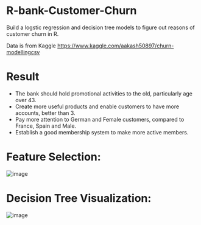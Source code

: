 # R-bank-Customer-Churn
Build a logstic regression and decision tree models to figure out reasons of customer churn in R.

Data is from Kaggle https://www.kaggle.com/aakash50897/churn-modellingcsv

# Result
* The bank should hold promotional activities to the old, particularly age over 43. 
* Create more useful products and enable customers to have more accounts, better than 3. 
* Pay more attention to German and Female customers, compared to France, Spain and Male. 
* Establish a good membership system to make more active members.

# Feature Selection:
![image](https://github.com/Junchi0905/R-bank-Customer-Churn/blob/master/Feature%20Selection.png)

# Decision Tree Visualization:
![image](https://github.com/Junchi0905/R-bank-Customer-Churn/blob/master/Tree.jpg)
